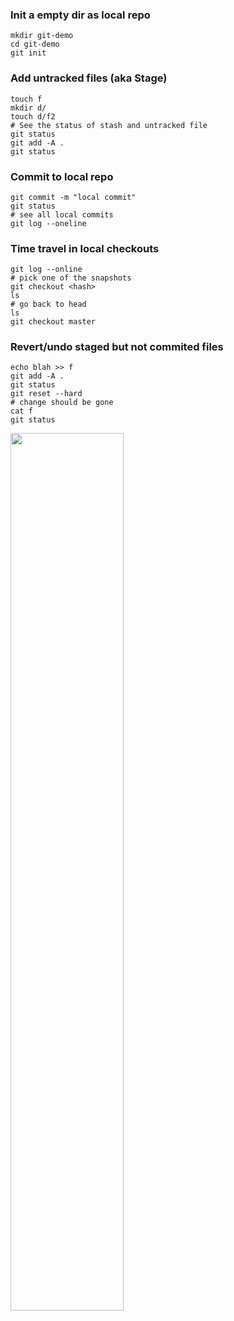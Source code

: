 ### Init a empty dir as local repo

```
mkdir git-demo
cd git-demo
git init
```


### Add untracked files (aka Stage)
```
touch f
mkdir d/
touch d/f2
# See the status of stash and untracked file
git status
git add -A .
git status
```

### Commit to local repo
```
git commit -m "local commit"
git status
# see all local commits
git log --oneline
```

### Time travel in local checkouts
```
git log --online
# pick one of the snapshots
git checkout <hash>
ls
# go back to head
ls
git checkout master
```

### Revert/undo staged but not commited files
```
echo blah >> f
git add -A .
git status
git reset --hard
# change should be gone
cat f
git status
```

<img src="https://github.com/user-attachments/assets/946cecc2-2c72-4aad-8640-e583f0691d6c" style="width:60%;"/>


